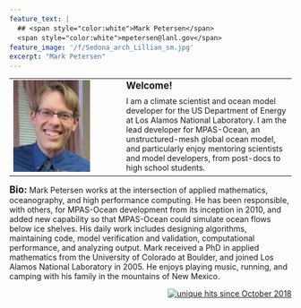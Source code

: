 ```yaml
---
feature_text: |
  ## <span style="color:white">Mark Petersen</span> 
  <span style="color:white">mpetersen@lanl.gov</span> 
feature_image: '/f/Sedona_arch_Lillian_sm.jpg'
excerpt: "Mark Petersen"
---
```


<table cellpadding="10">
  <tr>
  <td width="30%" rowspan="2"><img src='/f/Petersen_2013_crop.jpg' width="1500">
  </td>
  <td width="10%">
  </td>
  <td width="60%">
<b><big>Welcome!</big></b>
  </td>
  </tr>
  <tr>
  <td width="10%">
  </td>
  <td width="60%">
I am a climate scientist and ocean model developer for the US Department of Energy at Los Alamos National Laboratory.  I am the lead developer for MPAS-Ocean, an unstructured-mesh global ocean model, and particularly enjoy mentoring scientists and model developers, from post-docs to high school students.
  </td>
  </tr>
</table>

<b><big>Bio:</big></b>
Mark Petersen works at the intersection of applied mathematics, oceanography, and high performance computing.  He has been responsible, with others, for MPAS-Ocean development from its inception in 2010, and added new capability so that MPAS-Ocean could simulate ocean flows below ice shelves.  His daily work includes designing algorithms, maintaining code, model verification and validation, computational performance, and analyzing output.  Mark received a PhD in applied mathematics from the University of Colorado at Boulder, and joined Los Alamos National Laboratory in 2005.  He enjoys playing music, running, and camping with his family in the mountains of New Mexico.

<!-- Global site tag (gtag.js) - Google Analytics -->
<script async src="https://www.googletagmanager.com/gtag/js?id=UA-117564648-1"></script>
<script>
  window.dataLayer = window.dataLayer || [];
  function gtag(){dataLayer.push(arguments);}
  gtag('js', new Date());

  gtag('config', 'UA-117564648-1');
</script>

<p align="right">
<a href="http://www.hitwebcounter.com">
<img src="http://hitwebcounter.com/counter/counter.php?page=6997906&style=0006&nbdigits=4&type=ip&initCount=0" title="unique hits since October 2018" border="0"></a>
